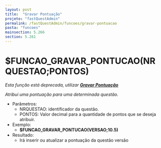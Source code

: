 ```yaml
---
layout: post
title:  "Gravar Pontuação"
projeto: "fastQuestAdmin"
permalink: /fastQuestAdmin/funcoes/gravar-pontuacao
pasta: "funcoes"
mainsection: 5.266
section: 5.261
---
```

# $FUNCAO_GRAVAR_PONTUCAO(NRQUESTAO;PONTOS)
*Esta função está deprecada, utilizar **<a href="/fastQuestAdmin/funcoesv2/gravarPontuacao">Gravar Pontuação</a>***

*Atribui uma pontuação para uma determinada questão.*
- Parâmetros:
    - NRQUESTAO: identificador da questão.
    - PONTOS: Valor decimal para a quantidade de pontos que se deseja atribuir.
- Exemplo:
    - **$FUNCAO_GRAVAR_PONTUCAO(VERSAO;10.5)**
- Resultado:
    - Irá inserir ou atualizar a pontuação da questão versão
